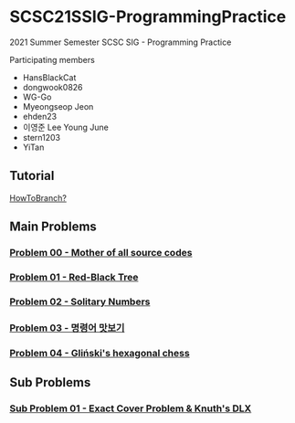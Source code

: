 # SCSC21SSIG-ProgrammingPractice
2021 Summer Semester SCSC SIG - Programming Practice 

Participating members
- HansBlackCat
- dongwook0826
- WG-Go
- Myeongseop Jeon
- ehden23
- 이영준 Lee Young June
- stern1203
- YiTan

## Tutorial

[HowToBranch?](./HowToBranch.md)

## Main Problems

### [Problem 00 - Mother of all source codes](./__MainProblem__/Problem00.md)

### [Problem 01 - Red-Black Tree](./__MainProblem__/Problem01.md)

### [Problem 02 - Solitary Numbers](./__MainProblem__/Problem02.md)

### [Problem 03 - 명령어 맛보기](./__MainProblem__/Problem03.md)

### [Problem 04 - Gliński's hexagonal chess](./__MainProblem__/Problem04.md)

## Sub Problems

### [Sub Problem 01 - Exact Cover Problem & Knuth's DLX](./__SubProblem__/SubProblem01.md)
